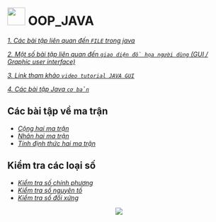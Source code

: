 # <img src="https://image.flaticon.com/icons/png/128/2721/2721670.png" width="40" height="40"> **OOP_JAVA**
[*1. Các bài tập liên quan đến `FILE` trong java*](https://github.com/NguyenHuuNhan1912/OOP_JAVA/tree/master/Java_Advanced/File_Java)

[*2. Một số bài tập liên quan đến `giao diện đồ họa người dùng` (GUI / Graphic user interface)*](https://github.com/NguyenHuuNhan1912/OOP_JAVA/tree/master/Java_Advanced/Java_GUI)

[*3. Link tham khảo `video tutorial JAVA GUI`*](https://www.youtube.com/watch?v=Kmgo00avvEw&t=14385s)

[*4. Các bài tập Java `cơ bản`*](https://github.com/NguyenHuuNhan1912/OOP_JAVA/tree/master/Java_Basic)

## **Các bài tập về ma trận**
* [*Cộng hai ma trận*](https://github.com/NguyenHuuNhan1912/OOP_JAVA/blob/master/Java_Basic/Sum_Matrix.java)
* [*Nhân hai ma trận*](https://github.com/NguyenHuuNhan1912/OOP_JAVA/blob/master/Java_Basic/Multiplication_Matrix.java)
* [*Tính định thức hai ma trận*](https://github.com/NguyenHuuNhan1912/OOP_JAVA/blob/master/Java_Basic/Determinant_Matrix.java)
## **Kiểm tra các loại số**
* [*Kiểm tra số chính phương*](https://github.com/NguyenHuuNhan1912/OOP_JAVA/blob/master/Java_Basic/Check_SoChinhPhuong.java)
* [*Kiểm tra số nguyên tố*](https://github.com/NguyenHuuNhan1912/OOP_JAVA/blob/master/Java_Basic/Check_SoNguyenTo.java)
* [*Kiểm tra số đối xứng*](https://github.com/NguyenHuuNhan1912/OOP_JAVA/blob/master/Java_Basic/Check_SoDoiXung.java)
<p align = "center">
<img src="https://media.giphy.com/media/11Jhb25qh1nUAM/giphy.gif">
 <p>
